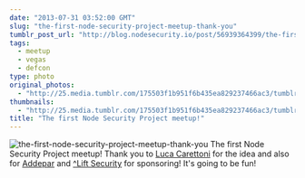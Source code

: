 ```yaml
---
date: "2013-07-31 03:52:00 GMT"
slug: "the-first-node-security-project-meetup-thank-you"
tumblr_post_url: "http://blog.nodesecurity.io/post/56939364399/the-first-node-security-project-meetup-thank-you"
tags: 
  - meetup
  - vegas
  - defcon
type: photo
original_photos: 
  - "http://25.media.tumblr.com/175503f1b951f6b435ea829237466ac3/tumblr_mqs83ySO6N1s5zgvoo1_1280.png"
thumbnails: 
  - "http://25.media.tumblr.com/175503f1b951f6b435ea829237466ac3/tumblr_mqs83ySO6N1s5zgvoo1_75sq.png"
title: "The first Node Security Project meetup!"
---
```

![the-first-node-security-project-meetup-thank-you](undefined)
The first Node Security Project meetup! Thank you to [Luca Carettoni](https://twitter.com/_ikki) for the idea and also for [Addepar](http://addepar.com/) and [^Lift Security](http://liftsecurity.io) for sponsoring! It's going to be fun!